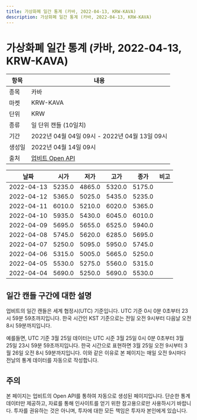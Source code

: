 ```yaml
---
title: 가상화폐 일간 통계 (카바, 2022-04-13, KRW-KAVA)
description: 가상화폐 일간 통계 (카바, 2022-04-13, KRW-KAVA)
---
```



가상화폐 일간 통계 (카바, 2022-04-13, KRW-KAVA)
===

|항목|내용|
|--|--|
|종목|카바|
|마켓|KRW-KAVA|
|단위|KRW|
|종류|일 단위 캔들 (10일치)|
|기간|2022년 04월 04일 09시 - 2022년 04월 13일 09시|
|생성일|2022년 04월 14일 09시|
|출처|[업비트 Open API](https://docs.upbit.com)|


|날짜|시가|저가|고가|종가|비고|
|--|--|--|--|--|--|
|2022-04-13|5235.0|4865.0|5320.0|5175.0|    |
|2022-04-12|5365.0|5025.0|5435.0|5235.0|    |
|2022-04-11|6010.0|5210.0|6020.0|5365.0|    |
|2022-04-10|5935.0|5430.0|6045.0|6010.0|    |
|2022-04-09|5695.0|5655.0|6525.0|5940.0|    |
|2022-04-08|5745.0|5620.0|6285.0|5695.0|    |
|2022-04-07|5250.0|5095.0|5950.0|5745.0|    |
|2022-04-06|5315.0|5005.0|5665.0|5250.0|    |
|2022-04-05|5530.0|5275.0|5560.0|5315.0|    |
|2022-04-04|5690.0|5250.0|5690.0|5530.0|    |


일간 캔들 구간에 대한 설명
---


업비트의 일간 캔들은 세계 협정시(UTC) 기준입니다. 
UTC 기준 0시 0분 0초부터 23시 59분 59초까지입니다. 
한국 시간인 KST 기준으로는 전일 오전 9시부터 다음날 오전 8시 59분까지입니다. 


예를들면, UTC 기준 3월 25일 데이터는 UTC 시준 3월 25일 0시 0분 0초부터 3월 25일 23시 59분 59초까지입니다. 
한국 시간으로 표현하면 3월 25일 오전 9시부터 3월 26일 오전 8시 59분까지입니다. 
이와 같은 이유로 본 페이지는 매일 오전 9시마다 전날의 통계 데이터를 자동으로 작성합니다. 


주의
---


본 페이지는 업비트의 Open API를 통하여 자동으로 생성된 페이지입니다. 
단순한 통계 데이터만 제공하고, 자료를 통해 인사이트를 얻기 위한 참고용으로만 사용하시기 바랍니다. 
투자를 권유하는 것은 아니며, 투자에 대한 모든 책임은 투자자 본인에게 있습니다. 
